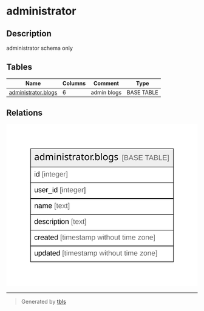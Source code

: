 # administrator

## Description

administrator schema only

## Tables

| Name | Columns | Comment | Type |
| ---- | ------- | ------- | ---- |
| [administrator.blogs](administrator.blogs.md) | 6 | admin blogs | BASE TABLE |

## Relations

![er](viewpoint-1.svg)

---

> Generated by [tbls](https://github.com/k1LoW/tbls)
